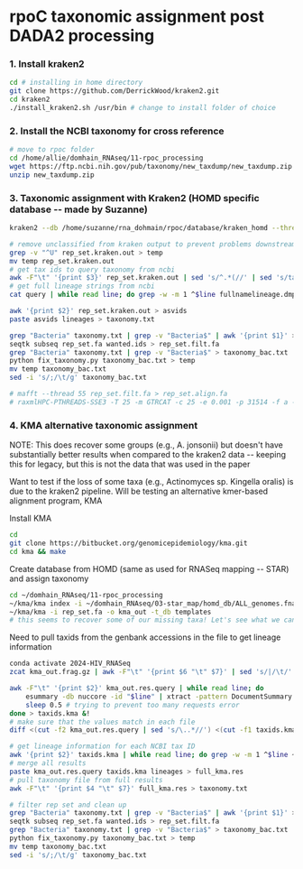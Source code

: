 # rpoC taxonomic assignment post DADA2 processing

### 1. Install kraken2

```bash
cd # installing in home directory
git clone https://github.com/DerrickWood/kraken2.git
cd kraken2
./install_kraken2.sh /usr/bin # change to install folder of choice
```

### 2. Install the NCBI taxonomy for cross reference

```bash
# move to rpoc folder
cd /home/allie/domhain_RNAseq/11-rpoc_processing
wget https://ftp.ncbi.nih.gov/pub/taxonomy/new_taxdump/new_taxdump.zip
unzip new_taxdump.zip
```

### 3. Taxonomic assignment with Kraken2 (HOMD specific database -- made by Suzanne)

```bash
kraken2 --db /home/suzanne/rna_dohmain/rpoc/database/kraken_homd --threads 15 --use-names --output rep_set.kraken.out --unclassified rep_set.unclassified.kraken.out --confidence 0.01 rep_set.fa

# remove unclassified from kraken output to prevent problems downstream
grep -v "^U" rep_set.kraken.out > temp
mv temp rep_set.kraken.out
# get tax ids to query taxonomy from ncbi
awk -F"\t" '{print $3}' rep_set.kraken.out | sed 's/^.*(//' | sed 's/taxid //' | sed 's/)//' > query
# get full lineage strings from ncbi
cat query | while read line; do grep -w -m 1 ^$line fullnamelineage.dmp | awk -F"|" '{print $3, $2}' | sed 's/\t//g' | sed 's/  / /g' | sed 's/cellular organisms; //' | sed 's/; /;/g' | sed 's/ /_/g'; done > lineages

awk '{print $2}' rep_set.kraken.out > asvids
paste asvids lineages > taxonomy.txt

grep "Bacteria" taxonomy.txt | grep -v "Bacteria$" | awk '{print $1}' > wanted.ids
seqtk subseq rep_set.fa wanted.ids > rep_set.filt.fa
grep "Bacteria" taxonomy.txt | grep -v "Bacteria$" > taxonomy_bac.txt
python fix_taxonomy.py taxonomy_bac.txt > temp
mv temp taxonomy_bac.txt
sed -i 's/;/\t/g' taxonomy_bac.txt

# mafft --thread 55 rep_set.filt.fa > rep_set.align.fa
# raxmlHPC-PTHREADS-SSE3 -T 25 -m GTRCAT -c 25 -e 0.001 -p 31514 -f a -N 100 -x 02938 -n ref.tre -s rep_set.align.fa
```

### 4. KMA alternative taxonomic assignment 
NOTE: This does recover some groups (e.g., A. jonsonii) but doesn't have substantially better results when compared to the kraken2 data -- keeping this for legacy, but this is not the data that was used in the paper

Want to test if the loss of some taxa (e.g., Actinomyces sp. Kingella oralis) is due to the kraken2 pipeline. Will be testing an alternative kmer-based alignment program, KMA

Install KMA

```bash
cd
git clone https://bitbucket.org/genomicepidemiology/kma.git
cd kma && make
```

Create database from HOMD (same as used for RNASeq mapping -- STAR) and assign taxonomy

```bash
cd ~/domhain_RNAseq/11-rpoc_processing
~/kma/kma index -i ~/domhain_RNAseq/03-star_map/homd_db/ALL_genomes.fna -o templates !&
~/kma/kma -i rep_set.fa -o kma_out -t_db templates
# this seems to recover some of our missing taxa! Let's see what we can do with it
```

Need to pull taxids from the genbank accessions in the file to get lineage information

```bash
conda activate 2024-HIV_RNASeq
zcat kma_out.frag.gz | awk -F"\t" '{print $6 "\t" $7}' | sed 's/|/\t/' | sed 's/ /\t/' | sed 's/ /_/g' > kma_out.res.query

awk -F"\t" '{print $2}' kma_out.res.query | while read line; do 
    esummary -db nuccore -id "$line" | xtract -pattern DocumentSummary -element Caption,TaxId
    sleep 0.5 # trying to prevent too many requests error
done > taxids.kma &!
# make sure that the values match in each file 
diff <(cut -f2 kma_out.res.query | sed 's/\..*//') <(cut -f1 taxids.kma) # this should come back as nothing

# get lineage information for each NCBI tax ID
awk '{print $2}' taxids.kma | while read line; do grep -w -m 1 ^$line ~/fullnamelineage.dmp | awk -F"|" '{print $3, $2}' | sed 's/\t//g' | sed 's/  / /g' | sed 's/cellular organisms; //' | sed 's/; /;/g' | sed 's/ /_/g'; done > lineages
# merge all results
paste kma_out.res.query taxids.kma lineages > full_kma.res
# pull taxonomy file from full results
awk -F"\t" '{print $4 "\t" $7}' full_kma.res > taxonomy.txt

# filter rep set and clean up
grep "Bacteria" taxonomy.txt | grep -v "Bacteria$" | awk '{print $1}' > wanted.ids
seqtk subseq rep_set.fa wanted.ids > rep_set.filt.fa
grep "Bacteria" taxonomy.txt | grep -v "Bacteria$" > taxonomy_bac.txt
python fix_taxonomy.py taxonomy_bac.txt > temp
mv temp taxonomy_bac.txt
sed -i 's/;/\t/g' taxonomy_bac.txt
```


















